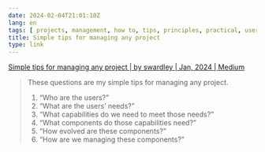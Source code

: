 ```yaml
---
date: 2024-02-04T21:01:10Z
lang: en
tags: [ projects, management, how to, tips, principles, practical, user centric ]
title: Simple tips for managing any project
type: link
---
```


[Simple tips for managing any project | by swardley | Jan, 2024 | Medium](https://swardley.medium.com/simple-tips-for-managing-any-project-b9fc674b93b1)

> These questions are my simple tips for managing any project.
>
> 1) “Who are the users?”
> 2) “What are the users’ needs?”
> 3) “What capabilities do we need to meet those needs?”
> 4) “What components do those capabilities need?”
> 5) “How evolved are these components?”
> 6) “How are we managing these components?”
